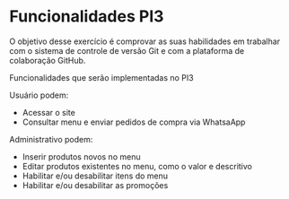 # Funcionalidades PI3
 O objetivo desse exercício é comprovar as suas habilidades em trabalhar com o sistema de controle de versão Git e com a plataforma de colaboração GitHub.

 Funcionalidades que serão implementadas no PI3

Usuário podem:
- Acessar o site
- Consultar menu e enviar pedidos de compra via WhatsaApp

Administrativo podem:
- Inserir produtos novos no menu
- Editar produtos existentes no menu, como o valor e descritivo
- Habilitar e/ou desabilitar itens do menu
- Habilitar e/ou desabilitar as promoções